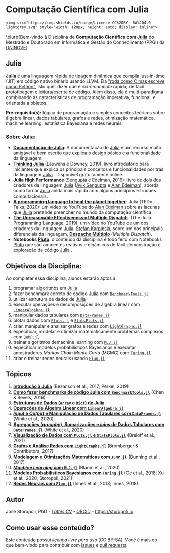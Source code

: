 # Computação Científica com Julia

~~~
<img src="https://img.shields.io/badge/License-CC%20BY--SA%204.0-lightgrey.svg" style="width: 120px; height: auto; display: inline">
~~~

\blurb{Bem-vindo à Disciplina de **Computação Científica com [Julia](https://julialang.org/)** do Mestrado e Doutorado em Informática e Gestão do Conhecimento (PPGI) da [UNINOVE](https://uninove.br)}

## Julia

[**Julia**](https://www.julialang.org) é uma linguagem rápida de tipagem dinâmica que compila just-in-time (JIT) em código nativo binário usando LLVM. Ela ["roda como C mas escreve como Python"](https://www.nature.com/articles/d41586-019-02310-3), isto quer dizer que é *extremamente* rápida, de fácil prototipagem e leitura/escrita de código. Além disso, ela é multi-paradigma combinando as características de programação imperativa, funcional, e orientada a objetos.

**Pré-requisito(s):** lógica de programação e simples conceitos teóricos sobre álgebra linear, dados tabulares, grafos e redes, otimização matemática, machine learning, estatística Bayesiana e redes neurais.

### Sobre Julia:

* [**Documentação de Julia**](https://docs.julialang.org): A documentação de [Julia](https://www.julialang.org) é um recurso muito amigável e bem escrito que explica o design básico e a funcionalidade da linguagem.
* [**Thinking Julia**](https://benlauwens.github.io/ThinkJulia.jl/latest/book.html) (Lauwens e Downey, 2019): livro introdutório para iniciantes que explica os principais conceitos e funcionalidades por trás da linguagem [Julia](https://www.julialang.org) . Disponível gratuitamente online.
* **Julia High Performance** (Sengupta e Edelman, 2019): livro de dois dos criadores da linguagem [Julia](https://www.julialang.org) ([Avik Sengupta](https://www.linkedin.com/in/aviks) e [Alan Edelman](http://www-math.mit.edu/~edelman/)), aborda como tornar [Julia](https://www.julialang.org) ainda mais rápida com alguns princípios e truques computacionais.
* [**A programming language to heal the planet together**](https://youtu.be/qGW0GT1rCvs): Julia (TEDx Talks, 2020): um vídeo no YouTube do [Alan Edelman](http://www-math.mit.edu/~edelman/) sobre as lacunas que [Julia](https://www.julialang.org) pretende preencher no mundo da computação científica.
* [**The Unreasonable Effectiveness of Multiple Dispatch**](https://youtu.be/kc9HwsxE1OY). (The Julia Programming Language, 2019): um vídeo no YouTube de um dos criadores da linguagem [Julia](https://www.julialang.org), [Stefan Karpinski](https://karpinski.org/), sobre um dos principais diferenciais da linguagem, [**Despacho Múltiplo**](https://en.wikipedia.org/wiki/Multiple_dispatch) (*Multiple Dispatch*).
* **Notebooks [Pluto](https://plutojl.org/)**: o conteúdo da disciplina é todo feito com Notebooks [Pluto](https://plutojl.org/) que são ambientes reativos e dinâmicos de fácil demonstração e exploração de código [Julia](https://www.julialang.org) .

## Objetivos da Disciplina:

Ao completar essa disciplina, alunos estarão aptos à:

1. programar algoritmos em [Julia](https://julialang.org/)
2. fazer benchmark correto de código [Julia](https://julialang.org/) com [`BenchmarkTools.jl`](https://juliaci.github.io/BenchmarkTools.jl/dev/)
3. utilizar estrutura de dados de [Julia](https://julialang.org/)
4. executar operações e decomposições de álgebra linear com [`LinearAlgebra.jl`](https://docs.julialang.org/en/v1/stdlib/LinearAlgebra/)
5. manipular dados tabulares com [`DataFrames.jl`](https://dataframes.juliadata.org/stable/)
6. plotar dados com [`Plots.jl`](http://docs.juliaplots.org/latest/) e [`StatsPlots.jl`](https://github.com/JuliaPlots/StatsPlots.jl)
7. criar, manipular e analisar grafos e redes com [`LightGraphs.jl`](https://juliagraphs.org/LightGraphs.jl/latest/)
8. especificar, modelar e otimizar matematicamente problemas complexos com [`JuMP.jl`](https://jump.dev/)
9. treinar algoritmos demachine learning com [`MLJ.jl`](https://alan-turing-institute.github.io/MLJ.jl/dev/)
10. especificar modelos probabilísticos Bayesianos e executar amostradores *Markov Chain Monte Carlo* (MCMC) com [`Turing.jl`](https://turing.ml)
11. criar e treinar redes neurais usando [`Flux.jl`](https://fluxml.ai/)

## Tópicos

1. [**Introdução à Julia**](/1_Julia/) (Bezanson et al., 2017; Perkel, 2019)
2. [**Como fazer benchmarks de código Julia com `BenchmarkTools.jl`**](/2_BenchmarkTools/) (Chen & Revels, 2016)
3. [**Estruturas de Dados (`Array` e `Dict`) de Julia**](/3_Data_Structures/)
4. [**Operações de Álgebra Linear com `LinearAlgebra.jl`**](/4_LinearAlgebra/)
5. [**_Input_ e *Output* e Manipulação de Dados Tabulares com `DataFrames.jl`**](/5_DataFrames_IO/) (White et al., 2020)
6. [**Agregações (*groupby*), Sumarizações e *joins* de Dados Tabulares com `DataFrames.jl`**](/6_DataFrames_Ops/) (White et al., 2020)
7. [**Visualização de Dados com `Plots.jl` e `StatsPlots.jl`**](/7_Plots/) (Breloff et al., 2021)
8. [**Grafos e Análise Redes com `LightGraphs.jl`**](/8_LightGraphs/) (Bromberger & Contributors, 2017)
9. [**Modelagem e Otimizações Matemáticas com `JuMP.jl`**](/9_JuMP/) (Dunning et al., 2017)
10. [**_Machine Learning_ com `MLJ.jl`**](/10_MLJ/) (Blaom et al., 2020)
11. [**Modelos Probabilísticos Bayesianos com `Turing.jl`**](/11_Turing/) (Ge et al., 2018; Xu et al., 2020; Storopoli, 2021)
12. [**Redes Neurais com `Flux.jl`**](/12_Flux/) (Innes et al., 2018; Innes, 2018)


## Autor

Jose Storopoli, PhD - [*Lattes* CV](http://lattes.cnpq.br/2281909649311607) - [ORCID](https://orcid.org/0000-0002-0559-5176) - <https://storopoli.io>

## Como usar esse conteúdo?

Este conteúdo possui *licença livre para uso* (CC BY-SA). Você é mais do que bem-vindo para contribuir com [issues](https://www.github.com/storopoli/Computacao-Cientifica/issues) e [pull requests](https://github.com/storopoli/Computacao-Cientifica/pulls).
